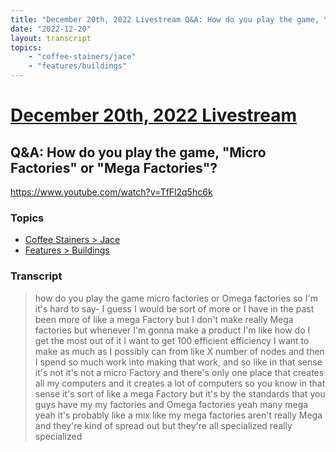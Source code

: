 ```yaml
---
title: "December 20th, 2022 Livestream Q&A: How do you play the game, \"Micro Factories\" or \"Mega Factories\"?"
date: "2022-12-20"
layout: transcript
topics:
    - "coffee-stainers/jace"
    - "features/buildings"
---
```

# [December 20th, 2022 Livestream](../2022-12-20.md)
## Q&A: How do you play the game, "Micro Factories" or "Mega Factories"?
https://www.youtube.com/watch?v=TfFl2q5hc6k

### Topics
* [Coffee Stainers > Jace](../topics/coffee-stainers/jace.md)
* [Features > Buildings](../topics/features/buildings.md)

### Transcript

> how do you play the game micro factories or Omega factories so I'm it's hard to say- I guess I would be sort of more or I have in the past been more of like a mega Factory but I don't make really Mega factories but whenever I'm gonna make a product I'm like how do I get the most out of it I want to get 100 efficient efficiency I want to make as much as I possibly can from like X number of nodes and then I spend so much work into making that work, and so like in that sense it's not it's not a micro Factory and there's only one place that creates all my computers and it creates a lot of computers so you know in that sense it's sort of like a mega Factory but it's by the standards that you guys have my my factories and Omega factories yeah many mega yeah it's probably like a mix like my mega factories aren't really Mega and they're kind of spread out but they're all specialized really specialized
